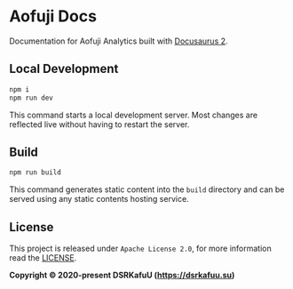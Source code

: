 # Aofuji Docs

Documentation for Aofuji Analytics built with [Docusaurus 2](https://v2.docusaurus.io).

## Local Development

```sh
npm i
npm run dev
```

This command starts a local development server. Most changes are reflected live without having to restart the server.

## Build

```sh
npm run build
```

This command generates static content into the `build` directory and can be served using any static contents hosting service.

## License

This project is released under `Apache License 2.0`, for more information read the [LICENSE](https://github.com/dsrkafuu/vector-analytics/blob/main/LICENSE).

**Copyright © 2020-present DSRKafuU (https://dsrkafuu.su)**
